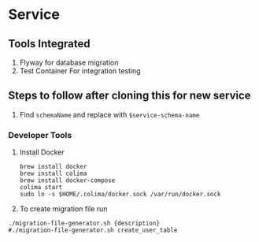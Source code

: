 # Service

## Tools Integrated

1. Flyway for database migration
2. Test Container For integration testing

## Steps to follow after cloning this for new service

1. Find `schemaName` and replace with `$service-schema-name`


### Developer Tools

1. Install Docker
    ```shell
    brew install docker
    brew install colima
    brew install docker-compose
    colima start
    sudo ln -s $HOME/.colima/docker.sock /var/run/docker.sock
    ``` 

2. To create migration file run

```shell
./migration-file-generator.sh {description}
#./migration-file-generator.sh create_user_table
```